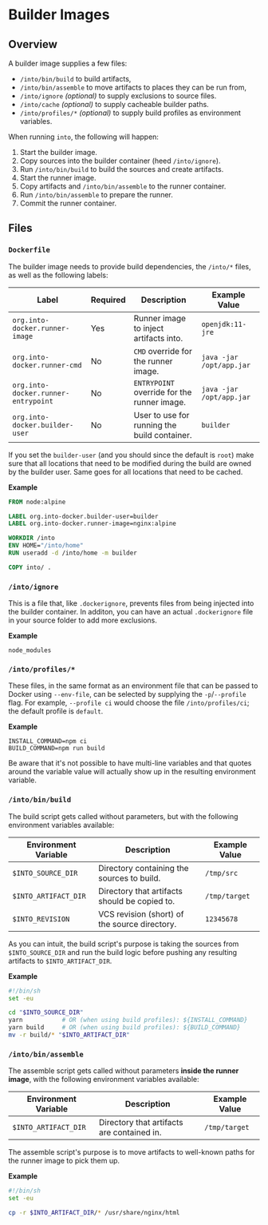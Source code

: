 # Builder Images

## Overview

A builder image supplies a few files:

- `/into/bin/build` to build artifacts,
- `/into/bin/assemble` to move artifacts to places they can be run from,
- `/into/ignore` _(optional)_ to supply exclusions to source files.
- `/into/cache` _(optional)_ to supply cacheable builder paths.
- `/into/profiles/*` _(optional)_ to supply build profiles as environment
  variables.

When running `into`, the following will happen:

1. Start the builder image.
2. Copy sources into the builder container (heed `/into/ignore`).
3. Run `/into/bin/build` to build the sources and create artifacts.
4. Start the runner image.
5. Copy artifacts and `/into/bin/assemble` to the runner container.
6. Run `/into/bin/assemble` to prepare the runner.
7. Commit the runner container.

## Files

### `Dockerfile`

The builder image needs to provide build dependencies, the `/into/*` files, as
well as the following labels:

| Label                               | Required | Description                                  | Example Value            |
| ----------------------------------- | -------- | -------------------------------------------- | ------------------------ |
| `org.into-docker.runner-image`      | Yes      | Runner image to inject artifacts into.       | `openjdk:11-jre`         |
| `org.into-docker.runner-cmd`        | No       | `CMD` override for the runner image.         | `java -jar /opt/app.jar` |
| `org.into-docker.runner-entrypoint` | No       | `ENTRYPOINT` override for the runner image.  | `java -jar /opt/app.jar` |
| `org.into-docker.builder-user`      | No       | User to use for running the build container. | `builder`                |

If you set the `builder-user` (and you should since the default is `root`) make
sure that all locations that need to be modified during the build are owned by
the builder user. Same goes for all locations that need to be cached.

**Example**

```dockerfile
FROM node:alpine

LABEL org.into-docker.builder-user=builder
LABEL org.into-docker.runner-image=nginx:alpine

WORKDIR /into
ENV HOME="/into/home"
RUN useradd -d /into/home -m builder

COPY into/ .
```

### `/into/ignore`

This is a file that, like `.dockerignore`, prevents files from being injected
into the builder container. In additon, you can have an actual `.dockerignore`
file in your source folder to add more exclusions.

**Example**

```dockerignore
node_modules
```

### `/into/profiles/*`

These files, in the same format as an environment file that can be passed to
Docker using `--env-file`, can be selected by supplying the `-p`/`--profile`
flag. For example, `--profile ci` would choose the file `/into/profiles/ci`; the
default profile is `default`.

**Example**

```dockerignore
INSTALL_COMMAND=npm ci
BUILD_COMMAND=npm run build
```

Be aware that it's not possible to have multi-line variables and that quotes
around the variable value will actually show up in the resulting environment
variable.

### `/into/bin/build`

The build script gets called without parameters, but with the following
environment variables available:

| Environment Variable | Description                                   | Example Value |
| -------------------- | --------------------------------------------- | ------------- |
| `$INTO_SOURCE_DIR`   | Directory containing the sources to build.    | `/tmp/src`    |
| `$INTO_ARTIFACT_DIR` | Directory that artifacts should be copied to. | `/tmp/target` |
| `$INTO_REVISION`     | VCS revision (short) of the source directory. | `12345678`    |

As you can intuit, the build script's purpose is taking the sources from
`$INTO_SOURCE_DIR` and run the build logic before pushing any resulting
artifacts to `$INTO_ARTIFACT_DIR`.

**Example**

```sh
#!/bin/sh
set -eu

cd "$INTO_SOURCE_DIR"
yarn           # OR (when using build profiles): ${INSTALL_COMMAND}
yarn build     # OR (when using build profiles): ${BUILD_COMMAND}
mv -r build/* "$INTO_ARTIFACT_DIR"
```

### `/into/bin/assemble`

The assemble script gets called without parameters **inside the runner image**,
with the following environment variables available:

| Environment Variable | Description                                | Example Value |
| -------------------- | ------------------------------------------ | ------------- |
| `$INTO_ARTIFACT_DIR` | Directory that artifacts are contained in. | `/tmp/target` |

The assemble script's purpose is to move artifacts to well-known paths for the
runner image to pick them up.

**Example**

```sh
#!/bin/sh
set -eu

cp -r $INTO_ARTIFACT_DIR/* /usr/share/nginx/html
```
